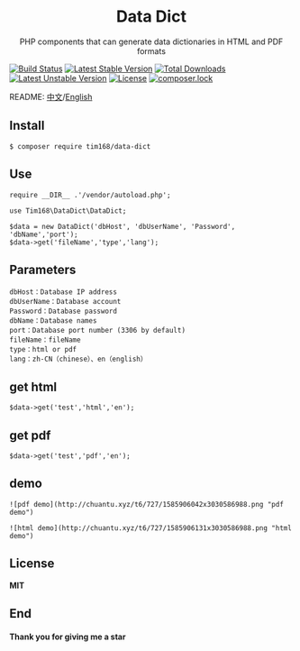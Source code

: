 <h1 align="center"> Data Dict</h1>

<p align="center"> PHP components that can generate data dictionaries in HTML and PDF formats</p>

[![Build Status](https://travis-ci.org/TIM168/data-dict.svg?branch=master)](https://travis-ci.org/TIM168/data-dict)
[![Latest Stable Version](https://poser.pugx.org/tim168/data-dict/v/stable)](https://packagist.org/packages/tim168/data-dict)
[![Total Downloads](https://poser.pugx.org/tim168/data-dict/downloads)](https://packagist.org/packages/tim168/data-dict)
[![Latest Unstable Version](https://poser.pugx.org/tim168/data-dict/v/unstable)](https://packagist.org/packages/tim168/data-dict)
[![License](https://poser.pugx.org/tim168/data-dict/license)](https://packagist.org/packages/tim168/data-dict)
[![composer.lock](https://poser.pugx.org/tim168/data-dict/composerlock)](https://packagist.org/packages/tim168/data-dict)

README: [中文](https://github.com/TIM168/data-dict/blob/master/README.md "中文")/[English](https://github.com/TIM168/data-dict/blob/master/README-en.md "English")

## Install

```shell
$ composer require tim168/data-dict
```

## Use
    require __DIR__ .'/vendor/autoload.php';

    use Tim168\DataDict\DataDict;
    
    $data = new DataDict('dbHost', 'dbUserName', 'Password', 'dbName','port');
    $data->get('fileName','type','lang');

## Parameters
	dbHost：Database IP address
	dbUserName：Database account
	Password：Database password
	dbName：Database names
	port：Database port number (3306 by default)
	fileName：fileName
	type：html or pdf
	lang：zh-CN（chinese）、en（english）
## get html
    $data->get('test','html','en');
## get pdf
    $data->get('test','pdf','en');
	
## demo
	![pdf demo](http://chuantu.xyz/t6/727/1585906042x3030586988.png "pdf demo")
	
	![html demo](http://chuantu.xyz/t6/727/1585906131x3030586988.png "html demo")
	
## License
**MIT**

## End
#### Thank you for giving me a star
